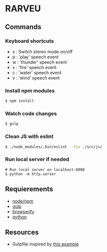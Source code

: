 # RARVEU

## Commands

### Keyboard shortcuts
- s : Switch stereo mode on/off
- p : 'play'    speech event
- w : 'thunder' speech event
- x : 'fire'    speech event
- c : 'water'   speech event
- v : 'wind'    speech event

### Install npm modules
```sh
$ npm install
```

### Watch code changes
```sh
$ gulp
```

### Clean JS with eslint
``` sh
$ ./node_modules/.bin/eslint --fix ./src/js/
```

### Run local server if needed
```
# Run local server on localhost:8080
$ python -m http.server
```

## Requierements
* [node/npm](https://nodejs.org/)
* [gulp](https://github.com/gulpjs/)
* [browserify](http://browserify.org/)
* [python](https://www.python.org/)

## Resources
* Gulpfile inspired by [this example](http://mikevalstar.com/post/fast-gulp-browserify-babelify-watchify-react-build/)
